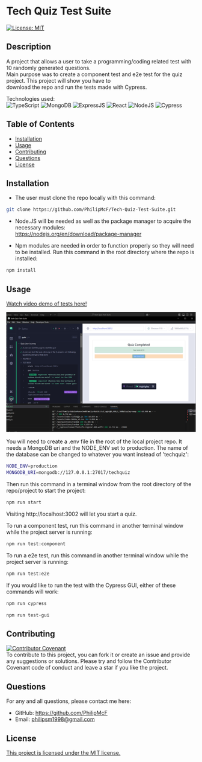 # Tech Quiz Test Suite
[![License: MIT](https://img.shields.io/badge/license-MIT-blue)](https://opensource.org/licenses/MIT)
## Description
A project that allows a user to take a programming/coding related test with 10 randomly generated questions. <br>
Main purpose was to create a component test and e2e test for the quiz project. This project will show you have to <br>
download the repo and run the tests made with Cypress.

Technologies used:<br>
![TypeScript](https://img.shields.io/badge/TypeScript-007ACC?style=for-the-badge&logo=typescript&logoColor=white)
![MongoDB](https://img.shields.io/badge/MongoDB-4EA94B?style=for-the-badge&logo=mongodb&logoColor=white)
![ExpressJS](https://img.shields.io/badge/Express.js-404D59?style=for-the-badge)
![React](https://img.shields.io/badge/React-20232A?style=for-the-badge&logo=react&logoColor=61DAFB)
![NodeJS](https://img.shields.io/badge/Node.js-43853D?style=for-the-badge&logo=node.js&logoColor=white)
![Cypress](https://img.shields.io/badge/Cypress-17202C?style=for-the-badge&logo=cypress&logoColor=white)

## Table of Contents
- [Installation](#installation)
- [Usage](#usage)
- [Contributing](#contributing)
- [Questions](#questions)
- [License](#license)

## Installation

- The user must clone the repo locally with this command:
```bash
git clone https://github.com/PhilipMcF/Tech-Quiz-Test-Suite.git
```
- Node.JS will be needed as well as the package manager to acquire the necessary modules:<br>
https://nodejs.org/en/download/package-manager

- Npm modules are needed in order to function properly so they will need to be installed. Run this command in the root directory where the repo is installed:
```bash
npm install
```

## Usage

[Watch video demo of tests here!](https://drive.google.com/file/d/12ee297k91DJKff1k_PCnhzPjps3usPxk/view?usp=sharing)

[![Successful test completed with Cypress](./images/SuccessfulE2ETest.PNG)](https://drive.google.com/file/d/12ee297k91DJKff1k_PCnhzPjps3usPxk/view?usp=sharing)

You will need to create a .env file in the root of the local project repo. It needs a MongoDB uri and the NODE_ENV set to production. The name of the database can be changed to whatever you want instead of 'techquiz':
```bash
NODE_ENV=production
MONGODB_URI=mongodb://127.0.0.1:27017/techquiz
```
Then run this command in a terminal window from the root directory of the repo/project to start the project:
```bash
npm run start
```
Visiting http://localhost:3002 will let you start a quiz.

To run a component test, run this command in another terminal window while the project server is running:
```bash
npm run test:component
```

To run a e2e test, run this command in another terminal window while the project server is running:
```bash
npm run test:e2e
```

If you would like to run the test with the Cypress GUI, either of these commands will work:
```bash
npm run cypress
```
```bash
npm run test-gui
```

## Contributing
[![Contributor Covenant](https://img.shields.io/badge/Contributor%20Covenant-2.1-4baaaa.svg)](https://www.contributor-covenant.org/version/2/1/code_of_conduct/)<br>
To contribute to this project, you can fork it or create an issue and provide any suggestions or solutions.
Please try and follow the Contributor Covenant code of conduct and leave a star if you like the project.

## Questions
For any and all questions, please contact me here:
- GitHub: https://github.com/PhilipMcF
- Email: philipsm1998@gmail.com

## License
[This project is licensed under the MIT license.](#https://opensource.org/license/mit)